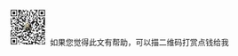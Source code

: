 


![赞赏](https://github.com/dengwanc/dengwanc.github.io/blob/master/640090398.jpg?raw=true)
如果您觉得此文有帮助，可以描二维码打赏点钱给我

